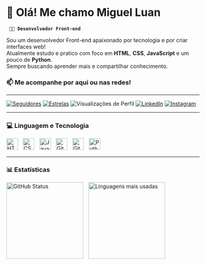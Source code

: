 # 👋 Olá! Me chamo Miguel Luan

**` 🧑‍💻 Desenvolvedor Front-end`**

Sou um desenvolvedor Front-end apaixonado por tecnologia e por criar interfaces web!  
Atualmente estudo e pratico com foco em **HTML**, **CSS**, **JavaScript** e um pouco de **Python**.  
Sempre buscando aprender mais e compartilhar conhecimento.


### 📫 Me acompanhe por aqui ou nas redes!

---

[![Seguidores](https://img.shields.io/github/followers/MiguelLuan?label=👥%20Seguidores&style=for-the-badge&color=grey)](https://github.com/MiguelLuan?tab=followers)
[![Estrelas](https://img.shields.io/github/stars/MiguelLuan?label=🌟%20Estrelas&style=for-the-badge&color=grey)](https://github.com/MiguelLuan?tab=stars)
![Visualizações de Perfil](https://komarev.com/ghpvc/?username=MiguelLuan&color=blueviolet&style=for-the-badge)
[![LinkedIn](https://img.shields.io/badge/🔗%20LinkedIn-0077B5?style=for-the-badge&logo=linkedin&logoColor=white)](
https://www.linkedin.com/in/miguel-luan-112b16370/)
[![Instagram](https://img.shields.io/badge/%20Instagram-E4405F?style=for-the-badge&logo=instagram&logoColor=white)](https://www.instagram.com/MiguelLuan15/)

---

### 💻 Linguagem e Tecnologia

<img align="left" alt="HTML" title="HTML" width="30px" style="padding-right: 10px" src="https://cdn.jsdelivr.net/gh/devicons/devicon@latest/icons/html5/html5-original.svg"/>
<img align="left" alt="CSS" title="CSS" width="30px" style="padding-right: 10px" src="https://cdn.jsdelivr.net/gh/devicons/devicon@latest/icons/css3/css3-original.svg"/>
<img align="left" alt="JavaScript" title="JavaScript" width="30px" style="padding-right: 10px" src="https://cdn.jsdelivr.net/gh/devicons/devicon@latest/icons/javascript/javascript-original.svg"/>
<img align="left" alt="Git" title="Git" width="30px" style="padding-right: 10px" src="https://cdn.jsdelivr.net/gh/devicons/devicon@latest/icons/git/git-original.svg"/>
<img align="left" alt="GitHub" title="GitHub" width="30px" style="padding-right: 10px" src="https://cdn.jsdelivr.net/gh/devicons/devicon@latest/icons/github/github-original.svg"/>
<img align="left" alt="Python" title="Python" width="30px" style="padding-right: 10px" src="https://cdn.jsdelivr.net/gh/devicons/devicon@latest/icons/python/python-original.svg"/>

<br/>
<br/>

---

### 📊 Estatísticas

<p>
  <img 
      alt="GitHub Status"
      height="200"
      style="padding-right: 10px"
      src="https://github-readme-stats.vercel.app/api?username=MiguelLuan&show_icons=true&theme=dark&include_all_commits=true&locale=pt-br"
  />
  <img 
      alt="Linguagens mais usadas"
      height="200"
      src="https://github-readme-stats.vercel.app/api/top-langs/?username=MiguelLuan&theme=dark&layout=compact&custom_title=Tecnologias"
  />
</p>
